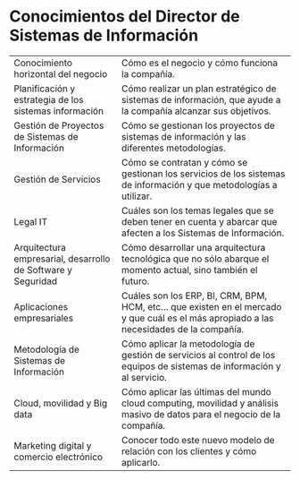 # Conocimientos del Director de Sistemas de Información

|||
-|-
Conocimiento horizontal del negocio|Cómo es el negocio y cómo funciona la compañía.
Planificación y estrategia de los sistemas información|Cómo realizar un plan estratégico de sistemas de información, que ayude a la compañía alcanzar sus objetivos.
Gestión de Proyectos de Sistemas de Información|Cómo se gestionan los proyectos de sistemas de información y las diferentes metodologías.
Gestión de Servicios|Cómo se contratan y cómo se gestionan los servicios de los sistemas de información y que metodologías a utilizar.
Legal IT|Cuáles son los temas legales que se deben tener en cuenta y abarcar que afecten a los Sistemas de Información.
Arquitectura empresarial, desarrollo de Software y Seguridad|Cómo desarrollar una arquitectura tecnológica que no sólo abarque el momento actual, sino también el futuro.
Aplicaciones empresariales|Cuáles son los ERP, BI, CRM, BPM, HCM, etc… que existen en el mercado y que cuál es el más apropiado a las necesidades de la compañía.
Metodología de Sistemas de Información|Cómo aplicar la metodología de gestión de servicios al control de los equipos de sistemas de información y al servicio.
Cloud, movilidad y Big data|Cómo aplicar las últimas del mundo cloud computing, movilidad y análisis masivo de datos para el negocio de la compañía.
Marketing digital y comercio electrónico|Conocer todo este nuevo modelo de relación con los clientes y cómo aplicarlo.